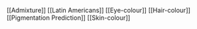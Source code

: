 [[Admixture]]
[[Latin Americans]]
[[Eye-colour]]
[[Hair-colour]]
[[Pigmentation Prediction]]
[[Skin-colour]]
